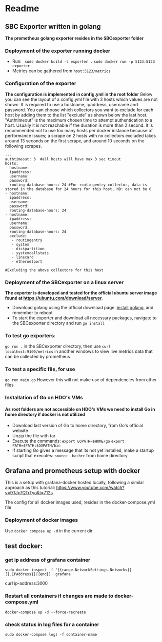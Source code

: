 # Readme
## SBC Exporter written in golang
**The prometheus golang exporter resides in the SBCexporter folder**

### Deployment of the exporter running docker
- Run:
``` sudo docker build -t exporter .```
``` sudo docker run -p 5123:5123 exporter ```
- Metrics can be gathered from ```host:5123/metrics```

### Configuration of the exporter
**The configuration is implemented in config.yml in the root folder**
Below you can see the layout of a config.yml file with 3 hosts which values are not shown. It is required to use a hostname, ipaddress, username and password. You can choose which collectors you want to exclude for each host by adding them to the list "exclude" as shown below the last host.  "Authtimeout" is the maximum chosen time to attempt authentication to a host. Usually it is not reachable if the duration is more than 2 second. It is recommended not to use too many hosts per docker instance because of performance issues; a scrape on 2 hosts with no collectors excluded takes around 13 seconds on the first scrape, and around 10 seconds on the following scrapes.
```
---
authtimeout: 3  #all hosts will have max 3 sec timout
hosts:
- hostname:
  ipaddress:
  username:
  password:
  routing-database-hours: 24 #For routingentry collector, data is stored in the database for 24 hours for this host, NB: can not be 0
- hostname:
  ipaddress:
  username:
  password:
  routing-database-hours: 24
- hostname:
  ipaddress:
  username:
  password:
  routing-database-hours: 24
  exclude:
   - routingentry
   - system
   - diskpartition
   - systemcallstats
   - linecard
   - ethernetport

#Excluding the above collectors for this host
```

### Deployment of the SBCexporter on a linux server
**The exporter is developed and tested for the official ubuntu server image found at https://ubuntu.com/download/server.**
- Download golang using the official download page: [install golang](https://go.dev/doc/install), and remember to reboot
- To start the exporter and download all necessary packages, navigate to the SBCexporter directory and run
``` go install ```
### To test go exporters:
``` go run . ``` in the SBCexporter directory, then use ```curl localhost:9100/metrics``` in another windows to view live metrics data that can be collected by prometheus
### To test a specific file, for use
``` go run main.go ``` However this will not make use of dependencies from other files

### Installation of Go on HDO's VMs
#### As root folders are not accessible on HDO's VMs we need to install Go in home directory if docker is not utilized
- Download last version of Go to home directory, from Go's official website
- Unzip the file with tar
- Execute the commands:
``` export GOPATH=$HOME/go ```
``` export PATH=$PATH:$GOPATH/bin ```
- If starting Go gives a message that its not yet installed, make a startup script that executes:
``` source .bashrc ``` from home directory

## Grafana and prometheus setup with docker

This is a setup with grafana-docker hosted locally, following a similar approach as this tutorial:
https://www.youtube.com/watch?v=9TJx7QTrTyo&t=712s

The config for all docker images used, resides in the docker-compose.yml file

### Deployment of docker images
Use
``` docker compose up -d ```
in the current dir


## test docker:
### get ip address of grafana container
``` sudo docker inspect -f '{{range.NetworkSettings.Networks}}{{.IPAddress}}{{end}}' grafana ```

curl ip-address:3000

### Restart all containers if changes are made to docker-compose.yml
``` docker-compose up -d --force-recreate ```

### check status in log files for a container
```sudo docker-compose logs -f container-name ```

